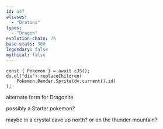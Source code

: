 ```yaml
---
id: 147
aliases:
  - "Dratini"
types:
  - "Dragon"
evolution-chain: 76
base-stats: 300
legendary: false
mythical: false
---
```

```dataviewjs
const { Pokemon } = await cJS();
dv.el("div").replaceChildren(
	Pokemon.Render.Sprite(dv.current().id)
);
```

alternate form for Dragonite

possibly a Starter pokemon?

maybe in a crystal cave up north? or on the thunder mountain?

